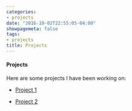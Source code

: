 ```yaml
---
categories:
- projects
date: "2016-10-02T22:55:05-04:00"
showpagemeta: false
tags:
- projects
title: Projects
---
```

#### Projects 

Here are some projects I have been working on:

- [Project 1](/Project1/)

- [Project 2](/Project2/)
